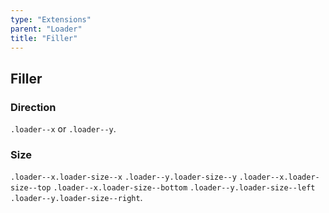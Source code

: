```yaml
---
type: "Extensions"
parent: "Loader"
title: "Filler"
---
```


## Filler

### Direction

`.loader--x` or `.loader--y`.

<demo>
  <demovanilla src="inline/demos/loader/filler-x">
  </demovanilla>
  <demovanilla src="inline/demos/loader/filler-y">
  </demovanilla>
</demo>

### Size

`.loader--x.loader-size--x` `.loader--y.loader-size--y` `.loader--x.loader-size--top` `.loader--x.loader-size--bottom` `.loader--y.loader-size--left` `.loader--y.loader-size--right`.

<demo>
  <demovanilla src="inline/demos/loader/filler-size-x">
  </demovanilla>
  <demovanilla src="inline/demos/loader/filler-size-y">
  </demovanilla>
  <demovanilla src="inline/demos/loader/filler-size-top">
  </demovanilla>
  <demovanilla src="inline/demos/loader/filler-size-bottom">
  </demovanilla>
  <demovanilla src="inline/demos/loader/filler-size-left">
  </demovanilla>
  <demovanilla src="inline/demos/loader/filler-size-right">
  </demovanilla>
</demo>
